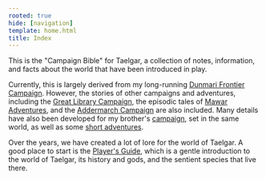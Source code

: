 ```yaml
---
rooted: true
hide: [navigation]
template: home.html
title: Index
---
```


This is the "Campaign Bible" for Taelgar, a collection of notes, information, and facts about the world that have been introduced in play. 

Currently, this is largely derived from my long-running [Dunmari Frontier Campaign](<campaigns/dunmari-frontier-campaign/dunmari-frontier-campaign.md>). However, the stories of other campaigns and adventures, including the [Great Library Campaign](<campaigns/great-library-campaign/great-library-campaign.md>), the episodic tales of [Mawar Adventures](<campaigns/mawar-adventures/mawar-adventures.md>), and the [Addermarch Campaign](<campaigns/addermarch-campaign/addermarch-campaign.md>) are also included. Many details have also been developed for my brother's [campaign](https://msackton.github.io/taelgarverse1720/), set in the same world, as well as some [short adventures](<campaigns/one-shots/labyrinths-of-the-lost/labyrinths-of-the-lost.md>).

Over the years, we have created a lot of lore for the world of Taelgar. A good place to start is the [Player's Guide](<background/player-s-guide.md>), which is a gentle introduction to the world of Taelgar, its history and gods, and the sentient species that live there. 

